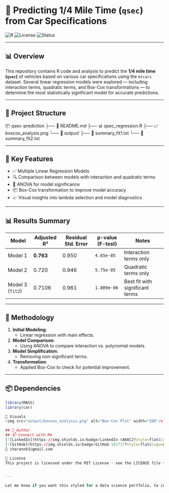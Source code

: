 <!-- Project Title -->
# 🚗 Predicting 1/4 Mile Time (`qsec`) from Car Specifications

![R](https://img.shields.io/badge/Built%20with-R-blue?logo=R&logoColor=white)
![License](https://img.shields.io/badge/License-MIT-green.svg)
![Status](https://img.shields.io/badge/Status-Completed-brightgreen)

---

## 📊 Overview

This repository contains R code and analysis to predict the **1/4 mile time (`qsec`)** of vehicles based on various car specifications using the `mtcars` dataset. Several linear regression models were explored — including interaction terms, quadratic terms, and Box-Cox transformations — to determine the most statistically significant model for accurate predictions.

---

## 📁 Project Structure

📦 qsec-prediction
├── 📜 README.md
├── 📊 qsec_regression.R
├── 📈 boxcox_analysis.png
└── 📁 output/
├── 📄 summary_fit1.txt
└── 📄 summary_fit2.txt


---

## 📌 Key Features

- ✅ Multiple Linear Regression Models
- 🔍 Comparison between models with interaction and quadratic terms
- 🧪 ANOVA for model significance
- 📦 Box-Cox transformation to improve model accuracy
- 📈 Visual insights into lambda selection and model diagnostics

---

## 📊 Results Summary

| Model | Adjusted R² | Residual Std. Error | p-value (F-test) | Notes |
|-------|-------------|----------------------|------------------|-------|
| Model 1 | **0.763** | 0.950 | `4.65e-05` | Interaction terms only |
| Model 2 | 0.720 | 0.946 | `5.75e-05` | Quadratic terms only |
| Model 3 (`fit2`) | 0.7106 | 0.961 | `1.889e-06` | Best fit with significant terms |

---

## 🧪 Methodology

1. **Initial Modeling**:
   - Linear regression with main effects.
2. **Model Comparison**:
   - Using ANOVA to compare interaction vs. polynomial models.
3. **Model Simplification**:
   - Removing non-significant terms.
4. **Transformation**:
   - Applied Box-Cox to check for potential improvement.

---

## 📦 Dependencies

```r
library(MASS)
library(car)

📸 Visuals
<img src="output/boxcox_analysis.png" alt="Box-Cox Plot" width="500"/>

## 🧠 Author  
## 📫 Connect with Me  
[![LinkedIn](https://img.shields.io/badge/LinkedIn-0A66C2?style=flat&logo=linkedin&logoColor=white)](https://linkedin.com/in/charan28)  
[![GitHub](https://img.shields.io/badge/GitHub-181717?style=flat&logo=github&logoColor=white)](https://github.com/Charanb03)  
📧 charannb3@gmail.com   

📜 License
This project is licensed under the MIT License - see the LICENSE file for details.


---

Let me know if you want this styled for a data science portfolio, to include binder links or Shiny apps, or if you'd like the `README` in a downloadable `.md` file format.


